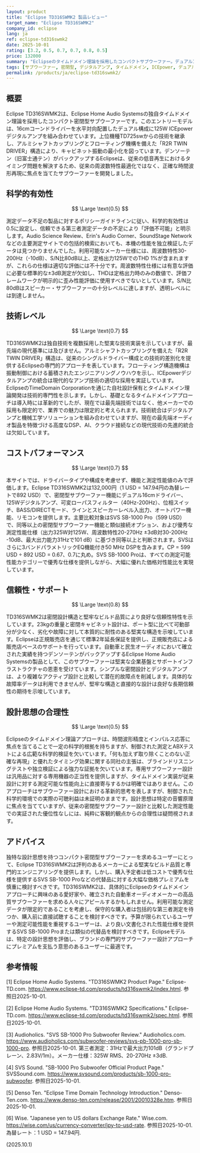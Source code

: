 ```yaml
---
layout: product
title: "Eclipse TD316SWMK2 製品レビュー"
target_name: "Eclipse TD316SWMK2"
company_id: eclipse
lang: ja
ref: eclipse-td316swmk2
date: 2025-10-01
rating: [3.2, 0.5, 0.7, 0.7, 0.8, 0.5]
price: 132000
summary: "Eclipseのタイムドメイン理論を採用したコンパクトサブウーファー。デュアル16cmドライバーとICEpowerアンプを搭載するが、測定データ不足により科学的評価が困難。"
tags: [サブウーファー, 密閉型, デジタルアンプ, タイムドメイン, ICEpower, デュアルドライバー]
permalink: /products/ja/eclipse-td316swmk2/
---
```


## 概要

Eclipse TD316SWMK2は、Eclipse Home Audio Systemsの独自タイムドメイン理論を採用したコンパクト密閉型サブウーファーです。このエントリーモデルは、16cmコーンドライバーを水平対向配置したデュアル構成に125W ICEpowerデジタルアンプを組み合わせています。上位機種TD725swからの技術を継承し、アルミシャフトカップリングとフローティング機構を備えた「R2R TWIN DRIVER」構造により、キャビネット振動の最小化を図っています。デンソーテン（旧富士通テン）がバックアップするEclipseは、従来の低音再生におけるタイミング問題を解決するため、従来の周波数特性最適化ではなく、正確な時間波形再現に焦点を当てたサブウーファーを開発しました。

## 科学的有効性

$$ \Large \text{0.5} $$

測定データ不足の製品に対するポリシーガイドラインに従い、科学的有効性は0.5に設定し、信頼できる第三者測定データの不足により「評価不可能」と明示します。Audio Science Review、Erin's Audio Corner、SoundStage Networkなどの主要測定サイトでの包括的検索においても、本機の性能を独立検証したデータは見つかりませんでした。利用可能なメーカー仕様には、周波数特性30-200Hz（-10dB）、S/N比80dB以上、定格出力125WでのTHD 1%が含まれますが、これらの仕様は適切な評価には不十分です。周波数特性仕様には有意な評価に必要な標準的な±3dB測定が欠如し、THDは定格出力時のみの数値で、評価フレームワークが明示的に歪み性能評価に使用すべきでないとしています。S/N比80dBはスピーカー・サブウーファーの十分レベルに達しますが、透明レベルには到達しません。

## 技術レベル

$$ \Large \text{0.7} $$

TD316SWMK2は独自技術を複数採用した堅実な技術実装を示していますが、最先端の現代基準には及びません。アルミシャフトカップリングを備えた「R2R TWIN DRIVER」構造は、従来のシングルドライバー構成との技術的差別化を提供するEclipseの専門的アプローチを表しています。フローティング構造機構は振動制御における蓄積されたエンジニアリングノウハウを示し、ICEpowerデジタルアンプの統合は現代的なアンプ技術の適切な採用を実証しています。EclipseのTimeDomain Corporationを通じた自社設計保有とタイムドメイン理論開発は技術的専門性を示します。しかし、基礎となるタイムドメインアプローチは導入時には革新的でしたが、現在では最先端技術ではなく、他メーカーでの採用も限定的で、業界での魅力は限定的と考えられます。技術統合はデジタルアンプと機械工学ソリューションを組み合わせていますが、現在の最先端オーディオ製品を特徴づける高度なDSP、AI、クラウド接続などの現代技術の先進的統合は欠如しています。

## コストパフォーマンス

$$ \Large \text{0.7} $$

本サイトでは、ドライバータイプや構成を考慮せず、機能と測定性能値のみで評価します。Eclipse TD316SWMK2は132,000円（1 USD = 147.94円の為替レートで892 USD）で、密閉型サブウーファー機能にデュアル16cmドライバー、125Wデジタルアンプ、可変ローパスフィルター（40Hz-200Hz）、位相スイッチ、BASS/DIRECTモード、ラインとスピーカーレベル入出力、オートパワー機能、リモコンを提供します。主要比較対象はSVS SB-1000 Pro（599 USD）で、同等以上の密閉型サブウーファー機能と類似接続オプション、および優秀な測定性能仕様（出力325W対125W、周波数特性20-270Hz ±3dB対30-200Hz -10dB、最大出力能力31Hzで101 dB）に基づき同等以上と判断されます。SVSはさらに3バンドパラメトリックEQ機能付き50 MHz DSPを含みます。CP = 599 USD ÷ 892 USD = 0.67、0.7に丸め。SVS SB-1000 Proは、すべての測定可能性能カテゴリーで優秀な仕様を提供しながら、大幅に優れた価格対性能比を実現しています。

## 信頼性・サポート

$$ \Large \text{0.8} $$

TD316SWMK2は密閉設計構造と堅牢なビルド品質により良好な信頼性特性を示しています。23kgの重量と密閉キャビネット設計は、ポート型に比べて可動部分が少なく、劣化や故障に対して本質的に耐性のある堅実な構造を示唆しています。Eclipseは正規販売店を通じて標準2年延長保証を提供し、正規販売店による販売店ベースのサポートを行っています。自動車と民生オーディオにおいて確立された実績を持つデンソーテンがバックアップするEclipse Home Audio Systemsの製品として、このサブウーファーは堅実な企業基盤とサポートインフラストラクチャの恩恵を受けています。シンプルな密閉設計とデジタルアンプは、より複雑なアクティブ設計と比較して潜在的故障点を削減します。具体的な故障率データは利用できませんが、堅牢な構造と直接的な設計は良好な長期信頼性の期待を示唆しています。

## 設計思想の合理性

$$ \Large \text{0.5} $$

Eclipseのタイムドメイン理論アプローチは、時間波形精度とインパルス応答に焦点を当てることで一定の科学的根拠を持ちますが、制御された測定とABXテストによる広範な科学的検証を欠いています。「何も加えず取り除くことのない正確な再現」と優れたタイミング効果に関する同社の主張は、ブラインドリスニングテストや独立検証による強力な証拠を欠いています。専用サブウーファー設計は汎用品に対する専用機器の正当性を提供しますが、タイムドメイン実装が従来設計に対する測定可能な性能向上に直接寄与するかは明確ではありません。このアプローチはサブウーファー設計における革新的思考を表しますが、制御された科学的環境での実際の可聴利益は未証明のままです。設計思想は特定の音響原理に焦点を当てていますが、従来の密閉型サブウーファー設計と比較した測定性能での実証された優位性なしには、純粋に客観的観点からの合理性は疑問視されます。

## アドバイス

独特な設計思想を持つコンパクト密閉型サブウーファーを求めるユーザーにとって、Eclipse TD316SWMK2は評判のあるメーカーによる堅実なビルド品質と専門的エンジニアリングを提供します。しかし、購入予定者は低コストで優秀な仕様を提供するSVS SB-1000 Proなどの代替品に対する大幅な価格プレミアムを慎重に検討すべきです。TD316SWMK2は、具体的にEclipseのタイムドメインアプローチに興味のある愛好家や、確立された自動車オーディオメーカーの高品質サブウーファーを求める人々にアピールするかもしれません。利用可能な測定データが限定的であることを考慮し、保守的な購入者は包括的な第三者測定を待つか、購入前に直接試聴することを検討すべきです。予算が限られているユーザーや測定可能性能を重視するユーザーは、より良い文書化された性能仕様を提供するSVS SB-1000 Proまたは類似の代替品を検討すべきです。Eclipseモデルは、特定の設計思想を評価し、ブランドの専門的サブウーファー設計アプローチにプレミアムを支払う意思のあるユーザーに最適です。

## 参考情報

[1] Eclipse Home Audio Systems. "TD316SWMK2 Product Page." Eclipse-TD.com. https://www.eclipse-td.com/products/td316swmk2/index.html. 参照日2025-10-01.

[2] Eclipse Home Audio Systems. "TD316SWMK2 Specifications." Eclipse-TD.com. https://www.eclipse-td.com/products/td316swmk2/spec.html. 参照日2025-10-01.

[3] Audioholics. "SVS SB-1000 Pro Subwoofer Review." Audioholics.com. https://www.audioholics.com/subwoofer-reviews/svs-pb-1000-pro-sb-1000-pro. 参照日2025-10-01. 第三者測定：31Hzで最大出力101dB（グランドプレーン、2.83V/1m）。メーカー仕様：325W RMS、20-270Hz ±3dB.

[4] SVS Sound. "SB-1000 Pro Subwoofer Official Product Page." SVSSound.com. https://www.svsound.com/products/sb-1000-pro-subwoofer. 参照日2025-10-01.

[5] Denso Ten. "Eclipse Time Domain Technology Introduction." Denso-Ten.com. https://www.denso-ten.com/release/2001/20010328e.htm. 参照日2025-10-01.

[6] Wise. "Japanese yen to US dollars Exchange Rate." Wise.com. https://wise.com/us/currency-converter/jpy-to-usd-rate. 参照日2025-10-01. 為替レート：1 USD = 147.94円.

(2025.10.1)